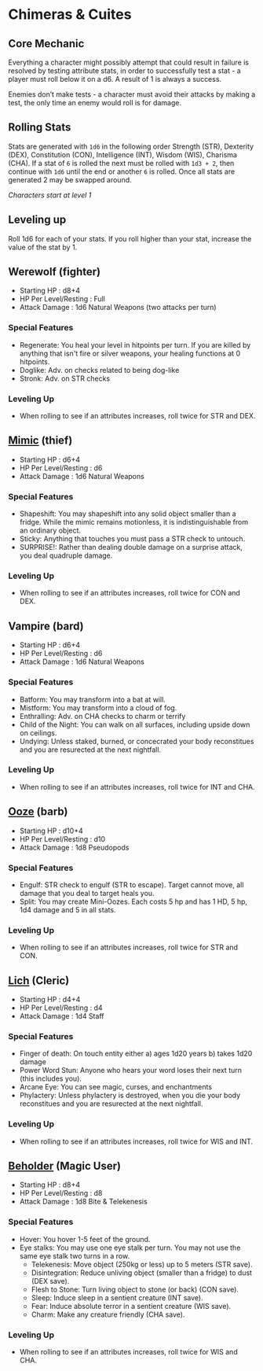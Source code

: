# Chimeras & Cuites

## Core Mechanic
Everything a character might possibly attempt that could result in failure is resolved by testing attribute stats, in order to successfully test a stat - a player must roll below it on a d6. A result of 1 is always a success.

Enemies don’t make tests - a character must avoid their attacks by making a test, the only time an enemy would roll is for damage.

## Rolling Stats
Stats are generated with `1d6` in the following order Strength (STR), Dexterity (DEX), Constitution (CON), Intelligence (INT), Wisdom (WIS), Charisma (CHA). If a stat of `6` is rolled the next must be rolled with `1d3 + 2`, then continue with `1d6` until the end or another `6` is rolled. Once all stats are generated 2 may be swapped around.

*Characters start at level 1*

## Leveling up

Roll 1d6 for each of your stats. If you roll higher than your stat, increase the value of the stat by 1.

## **Werewolf** (fighter)

- Starting HP : d8+4
- HP Per Level/Resting : Full
- Attack Damage : 1d6 Natural Weapons (two attacks per turn)

### Special Features

- Regenerate: You heal your level in hitpoints per turn. If you are killed by anything that isn't fire or silver weapons, your healing functions at 0 hitpoints.
- Doglike: Adv. on checks related to being dog-like
- Stronk: Adv. on STR checks

### Leveling Up

- When rolling to see if an attributes increases, roll twice for STR and DEX.


## **[Mimic](https://i.warosu.org/data/tg/img/0513/69/1485232897452.png)** (thief)

- Starting HP : d6+4
- HP Per Level/Resting : d6
- Attack Damage : 1d6 Natural Weapons

### Special Features

- Shapeshift: You may shapeshift into any solid object smaller than a fridge. While the mimic remains motionless, it is indistinguishable from an ordinary object.
- Sticky: Anything that touches you must pass a STR check to untouch.
- SURPRISE!: Rather than dealing double damage on a surprise attack, you deal quadruple damage.

### Leveling Up

- When rolling to see if an attributes increases, roll twice for CON and DEX.


## **Vampire** (bard)

- Starting HP : d6+4
- HP Per Level/Resting : d6
- Attack Damage : 1d6 Natural Weapons

### Special Features

- Batform: You may transform into a bat at will.
- Mistform: You may transform into a cloud of fog.
- Enthralling: Adv. on CHA checks to charm or terrify
- Child of the Night: You can walk on all surfaces, including upside down on ceilings.
- Undying: Unless staked, burned, or concecrated your body reconstitues and you are resurected at the next nightfall.

### Leveling Up

- When rolling to see if an attributes increases, roll twice for INT and CHA.


## **[Ooze](https://i.warosu.org/data/tg/img/0477/86/1466003595945.gif)** (barb)

- Starting HP : d10+4
- HP Per Level/Resting : d10
- Attack Damage : 1d8 Pseudopods

### Special Features

- Engulf: STR check to engulf (STR to escape). Target cannot move, all damage that you deal to target heals you. 
- Split: You may create Mini-Oozes. Each costs 5 hp and has 1 HD, 5 hp, 1d4 damage and 5 in all stats.

### Leveling Up

- When rolling to see if an attributes increases, roll twice for STR and CON.


## **[Lich](https://cdnb.artstation.com/p/assets/images/images/003/346/529/large/alexander-trufanov-skeleton-chibi-mage.jpg?1472678555)** (Cleric)

- Starting HP : d4+4
- HP Per Level/Resting : d4
- Attack Damage : 1d4 Staff

### Special Features

- Finger of death: On touch entity either a) ages 1d20 years b) takes 1d20 damage
- Power Word Stun: Anyone who hears your word loses their next turn (this includes you).
- Arcane Eye: You can see magic, curses, and enchantments
- Phylactery: Unless phylactery is destroyed, when you die your body reconstitues and you are resurected at the next nightfall.

### Leveling Up

- When rolling to see if an attributes increases, roll twice for WIS and INT.


## **[Beholder](https://static1.squarespace.com/static/5ba903610b77bdcd564f1399/5bc7afbeec212dc7e0b251b7/5bc7d0de1905f422c43dee8e/1539821886813/ChibiBeholder.png)** (Magic User)

- Starting HP : d8+4
- HP Per Level/Resting : d8
- Attack Damage : 1d8 Bite & Telekenesis

### Special Features

- Hover: You hover 1-5 feet of the ground.
- Eye stalks: You may use one eye stalk per turn. You may not use the same eye stalk two turns in a row.
	- Telekenesis: Move object (250kg or less) up to 5 meters (STR save).
	- Disintegration: Reduce unliving object (smaller than a fridge) to dust (DEX save).
	- Flesh to Stone: Turn living object to stone (or back) (CON save).
	- Sleep: Induce sleep in a sentient creature (INT save).
	- Fear: Induce absolute terror in a sentient creature (WIS save).
	- Charm: Make any creature friendly (CHA save).

### Leveling Up

- When rolling to see if an attributes increases, roll twice for WIS and CHA.